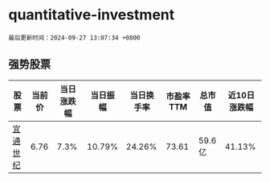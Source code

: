 # quantitative-investment

`最后更新时间：2024-09-27 13:07:34 +0800`

## 强势股票

|股票|当前价|当日涨跌幅|当日振幅|当日换手率|市盈率TTM|总市值|近10日涨跌幅|
|----|----|----|----|----|----|----|----|
|[宜通世纪](https://xueqiu.com/S/SZ300310)|6.76|7.3%|10.79%|24.26%|73.61|59.6亿|41.13%|
